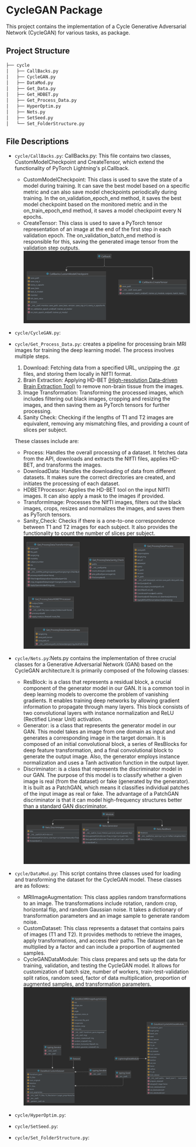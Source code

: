 
# CycleGAN Package
This project contains the implementation of a Cycle Generative Adversarial Network (CycleGAN) for various tasks, as package.


## Project Structure
```
├── cycle
│   ├── CallBacks.py
│   ├── CycleGAN.py
│   ├── DataMod.py
│   ├── Get_Data.py
│   ├── Get_HDBET.py
│   ├── Get_Process_Data.py
│   ├── HyperOptim.py
│   ├── Nets.py
│   ├── SetSeed.py
│   └── Set_FolderStructure.py
```

## File Descriptions

- `cycle/CallBacks.py`: CallBacks.py: This file contains two classes, CustomModelCheckpoint and CreateTensor, which extend the functionality of PyTorch Lightning's pl.Callback.

  * CustomModelCheckpoint: This class is used to save the state of a model during training. It can save the best model based on a specific metric and can also save model checkpoints periodically during training. In the on_validation_epoch_end method, it saves the best model checkpoint based on the monitored metric and in the on_train_epoch_end method, it saves a model checkpoint every N epochs.
  * CreateTensor: This class is used to save a PyTorch tensor representation of an image at the end of the first step in each validation epoch. The on_validation_batch_end method is responsible for this, saving the generated image tensor from the validation step outputs.
![UML Diagram from callbacks](https://github.com/agustinroviraquezada/MRI_T1_T2_CycleGAN/blob/main/docs/CallBacks.svg)



- `cycle/CycleGAN.py`: 
- `cycle/Get_Process_Data.py`: creates a pipeline for processing brain MRI images for training the deep learning model. The process involves multiple steps.

  1. Download: Fetching data from a specified URL, unzipping the .gz files, and storing them locally in NIfTI format.
  2. Brain Extraction: Applying HD-BET [(High-resolution Data-driven Brain Extraction Tool)](https://github.com/MIC-DKFZ/HD-BET)
  to remove non-brain tissue from the images.
  3. Image Transformation: Transforming the processed images, which includes filtering out black images, cropping and resizing the images,  and then saving them as PyTorch tensors for further processing.
  4. Sanity Check: Checking if the lengths of T1 and T2 images are equivalent, removing any mismatching files, and providing a count of slices per subject.
  
  These classes include are:
  
  * Process: Handles the overall processing of a dataset. It fetches data from the API, downloads and extracts the NIfTI files, applies HD-BET, and transforms the images.
  * DownloadData: Handles the downloading of data from different datasets. It makes sure the correct directories are created, and initiates the processing of each dataset.
  * HDBETProcessor: Applies the HD-BET tool on the input NIfTI images. It can also apply a mask to the images if provided.
  * TransformImage: Processes the NIfTI images, filters out the black images, crops, resizes and normalizes the images, and saves them as PyTorch tensors.
  * Sanity_Check: Checks if there is a one-to-one correspondence between T1 and T2 images for each subject. It also provides the functionality to count the number of slices per subject.
![UML Diagram from Data processing](https://github.com/agustinroviraquezada/MRI_T1_T2_CycleGAN/blob/main/docs/Get_Process_Data.svg)

- `cycle/Nets.py`:Nets.py contains the implementation of three crucial classes for a Generative Adversarial Network (GAN) based on the CycleGAN architecture.It is primarily composed of the following classes:

  * ResBlock: is a class that represents a residual block, a crucial component of the generator model in our GAN. It is a common tool in  deep learning models to overcome the problem of vanishing gradients. It enables training deep networks by allowing gradient information to propagate through many layers. This block consists of two convolutional layers with instance normalization and ReLU (Rectified Linear Unit) activation.
  * Generator: is a class that represents the generator model in our GAN. This model takes an image from one domain as input and generates a corresponding image in the target domain. It is composed of an initial convolutional block, a series of ResBlocks for deep feature transformation, and a final convolutional block to generate the output image. Also, the generator employs instance normalization and uses a Tanh activation function in the output layer.
  * Discriminator: is a class that represents the discriminator model in our GAN. The purpose of this model is to classify whether a given image is real (from the dataset) or fake (generated by the generator). It is built as a PatchGAN, which means it classifies individual patches of the input image as real or fake. The advantage of a PatchGAN discriminator is that it can model high-frequency structures better than a standard GAN discriminator.
![UML Diagram from Networks](https://github.com/agustinroviraquezada/MRI_T1_T2_CycleGAN/blob/main/docs/Nets.svg)


- `cycle/DataMod.py`: This script contains three classes used for loading and transforming the dataset for the CycleGAN model. These classes are as follows:
  * MRIImageAugmentation: This class applies random transformations to an image. The transformations include rotation, random crop, horizontal flip, and random Gaussian noise. It takes a dictionary of transformation parameters and an image sample to generate random noise.
  * CustomDataset: This class represents a dataset that contains pairs of images (T1 and T2). It provides methods to retrieve the images, apply transformations, and access their paths. The dataset can be multiplied by a factor and can include a proportion of augmented samples.
  * CycleGANDataModule: This class prepares and sets up the data for training, validation, and testing the CycleGAN model. It allows for customization of batch size, number of workers, train-test-validation split ratios, random seed, factor of data multiplication, proportion of augmented samples, and transformation parameters.
![UML Diagram from Data Module](https://github.com/agustinroviraquezada/MRI_T1_T2_CycleGAN/blob/main/docs/DataMod.svg)

- `cycle/HyperOptim.py`:  


- `cycle/SetSeed.py`: 
- `cycle/Set_FolderStructure.py`: 
